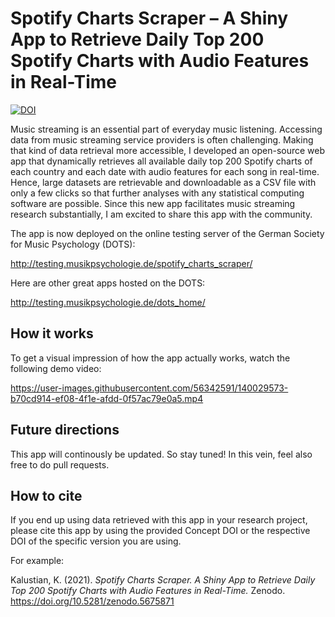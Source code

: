 # Spotify Charts Scraper – A Shiny App to Retrieve Daily Top 200 Spotify Charts with Audio Features in Real-Time

[![DOI](https://zenodo.org/badge/DOI/10.5281/zenodo.5675871.svg)](https://doi.org/10.5281/zenodo.5675871)

Music streaming is an essential part of everyday music listening. Accessing data from music streaming service providers is often challenging. Making that kind of data retrieval more accessible, I developed an open-source web app that dynamically retrieves all available daily top 200 Spotify charts of each country and each date with audio features for each song in real-time. Hence, large datasets are retrievable and downloadable as a CSV file with only a few clicks so that further analyses with any statistical computing software are possible. Since this new app facilitates music streaming research substantially, I am excited to share this app with the community.

The app is now deployed on the online testing server of the German Society for Music Psychology (DOTS):

http://testing.musikpsychologie.de/spotify_charts_scraper/

Here are other great apps hosted on the DOTS:

http://testing.musikpsychologie.de/dots_home/


## How it works

To get a visual impression of how the app actually works, watch the following demo video:  

https://user-images.githubusercontent.com/56342591/140029573-b70cd914-ef08-4f1e-afdd-0f57ac79e0a5.mp4


## Future directions

This app will continously be updated. So stay tuned! 
In this vein, feel also free to do pull requests.

## How to cite

If you end up using data retrieved with this app in your research project, please cite this app by using the provided Concept DOI or the respective DOI of the specific version you are using.

For example:

Kalustian, K. (2021). *Spotify Charts Scraper. A Shiny App to Retrieve Daily Top 200 Spotify Charts with Audio Features in Real-Time.* Zenodo. https://doi.org/10.5281/zenodo.5675871
